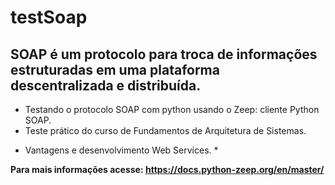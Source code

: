 # testSoap
## SOAP é um protocolo para troca de informações estruturadas em uma plataforma descentralizada e distribuída.
- Testando o protocolo SOAP com python usando o Zeep: cliente Python SOAP.
- Teste prático do curso de Fundamentos de Arquitetura de Sistemas.
* Vantagens e desenvolvimento Web Services. *

<b> Para mais informações acesse: https://docs.python-zeep.org/en/master/
